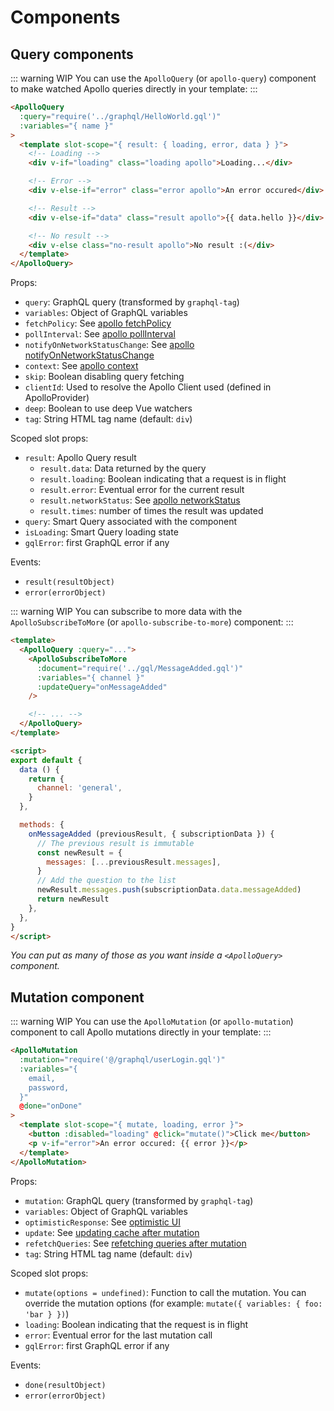 # Components

## Query components

::: warning WIP
You can use the `ApolloQuery` (or `apollo-query`) component to make watched Apollo queries directly in your template:
:::

```html
<ApolloQuery
  :query="require('../graphql/HelloWorld.gql')"
  :variables="{ name }"
>
  <template slot-scope="{ result: { loading, error, data } }">
    <!-- Loading -->
    <div v-if="loading" class="loading apollo">Loading...</div>

    <!-- Error -->
    <div v-else-if="error" class="error apollo">An error occured</div>

    <!-- Result -->
    <div v-else-if="data" class="result apollo">{{ data.hello }}</div>

    <!-- No result -->
    <div v-else class="no-result apollo">No result :(</div>
  </template>
</ApolloQuery>
```

Props:

- `query`: GraphQL query (transformed by `graphql-tag`)
- `variables`: Object of GraphQL variables
- `fetchPolicy`: See [apollo fetchPolicy](https://www.apollographql.com/docs/react/basics/queries.html#graphql-config-options-fetchPolicy)
- `pollInterval`: See [apollo pollInterval](https://www.apollographql.com/docs/react/basics/queries.html#graphql-config-options-pollInterval)
- `notifyOnNetworkStatusChange`: See [apollo notifyOnNetworkStatusChange](https://www.apollographql.com/docs/react/basics/queries.html#graphql-config-options-notifyOnNetworkStatusChange)
- `context`: See [apollo context](https://www.apollographql.com/docs/react/basics/queries.html#graphql-config-options-context)
- `skip`: Boolean disabling query fetching
- `clientId`: Used to resolve the Apollo Client used (defined in ApolloProvider)
- `deep`: Boolean to use deep Vue watchers
- `tag`: String HTML tag name (default: `div`)

Scoped slot props:

- `result`: Apollo Query result
  - `result.data`: Data returned by the query
  - `result.loading`: Boolean indicating that a request is in flight
  - `result.error`: Eventual error for the current result
  - `result.networkStatus`: See [apollo networkStatus](https://www.apollographql.com/docs/react/basics/queries.html#graphql-query-data-networkStatus)
  - `result.times`: number of times the result was updated
- `query`: Smart Query associated with the component
- `isLoading`: Smart Query loading state
- `gqlError`: first GraphQL error if any

Events:

- `result(resultObject)`
- `error(errorObject)`

::: warning WIP
You can subscribe to more data with the `ApolloSubscribeToMore` (or `apollo-subscribe-to-more`) component:
:::

```html
<template>
  <ApolloQuery :query="...">
    <ApolloSubscribeToMore
      :document="require('../gql/MessageAdded.gql')"
      :variables="{ channel }"
      :updateQuery="onMessageAdded"
    />

    <!-- ... -->
  </ApolloQuery>
</template>

<script>
export default {
  data () {
    return {
      channel: 'general',
    }
  },

  methods: {
    onMessageAdded (previousResult, { subscriptionData }) {
      // The previous result is immutable
      const newResult = {
        messages: [...previousResult.messages],
      }
      // Add the question to the list
      newResult.messages.push(subscriptionData.data.messageAdded)
      return newResult
    },
  },
}
</script>
```

*You can put as many of those as you want inside a `<ApolloQuery>` component.*

## Mutation component

::: warning WIP
You can use the `ApolloMutation` (or `apollo-mutation`) component to call Apollo mutations directly in your template:
:::

```html
<ApolloMutation
  :mutation="require('@/graphql/userLogin.gql')"
  :variables="{
    email,
    password,
  }"
  @done="onDone"
>
  <template slot-scope="{ mutate, loading, error }">
    <button :disabled="loading" @click="mutate()">Click me</button>
    <p v-if="error">An error occured: {{ error }}</p>
  </template>
</ApolloMutation>
```

Props:

- `mutation`: GraphQL query (transformed by `graphql-tag`)
- `variables`: Object of GraphQL variables
- `optimisticResponse`: See [optimistic UI](https://www.apollographql.com/docs/react/features/optimistic-ui.html)
- `update`: See [updating cache after mutation](https://www.apollographql.com/docs/react/api/react-apollo.html#graphql-mutation-options-update)
- `refetchQueries`: See [refetching queries after mutation](https://www.apollographql.com/docs/react/api/react-apollo.html#graphql-mutation-options-refetchQueries)
- `tag`: String HTML tag name (default: `div`)

Scoped slot props:

- `mutate(options = undefined)`: Function to call the mutation. You can override the mutation options (for example: `mutate({ variables: { foo: 'bar } })`)
- `loading`: Boolean indicating that the request is in flight
- `error`: Eventual error for the last mutation call
- `gqlError`: first GraphQL error if any

Events:

- `done(resultObject)`
- `error(errorObject)`